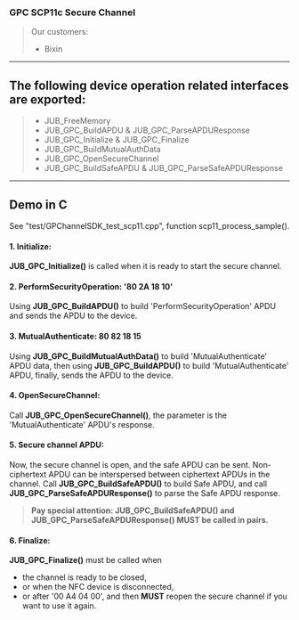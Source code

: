 ### GPC SCP11c Secure Channel
> Our customers:
> - Bixin

---

## The following device operation related interfaces are exported:
> - JUB_FreeMemory
> - JUB_GPC_BuildAPDU & JUB_GPC_ParseAPDUResponse
> - JUB_GPC_Initialize & JUB_GPC_Finalize
> - JUB_GPC_BuildMutualAuthData
> - JUB_GPC_OpenSecureChannel
> - JUB_GPC_BuildSafeAPDU & JUB_GPC_ParseSafeAPDUResponse

---

## Demo in C
See "test/GPChannelSDK_test_scp11.cpp", function scp11_process_sample().
#### 1. Initialize: 
**JUB_GPC_Initialize()** is called when it is ready to start the secure channel.
#### 2. PerformSecurityOperation:  '80 2A 18 10'
Using **JUB_GPC_BuildAPDU()** to build 'PerformSecurityOperation' APDU and sends the APDU to the device.
#### 3. MutualAuthenticate: 80 82 18 15
Using **JUB_GPC_BuildMutualAuthData()** to build 'MutualAuthenticate' APDU data, then using **JUB_GPC_BuildAPDU()** to build 'MutualAuthenticate' APDU, finally, sends the APDU to the device.
#### 4. OpenSecureChannel:
Call **JUB_GPC_OpenSecureChannel()**, the parameter is the 'MutualAuthenticate' APDU's response.
#### 5. Secure channel APDU:
Now, the secure channel is open, and the safe APDU can be sent. Non-ciphertext APDU can be interspersed between ciphertext APDUs in the channel.
Call **JUB_GPC_BuildSafeAPDU()** to build Safe APDU, and call **JUB_GPC_ParseSafeAPDUResponse()** to parse the Safe APDU response.
 >**Pay special attention:
**JUB_GPC_BuildSafeAPDU()** and **JUB_GPC_ParseSafeAPDUResponse()** **MUST** be called in pairs.**

#### 6. Finalize:
**JUB_GPC_Finalize()** must be called when
- the channel is ready to be closed,
- or when the NFC device is disconnected,
- or after '00 A4 04 00',
and then **MUST** reopen the secure channel if you want to use it again.
